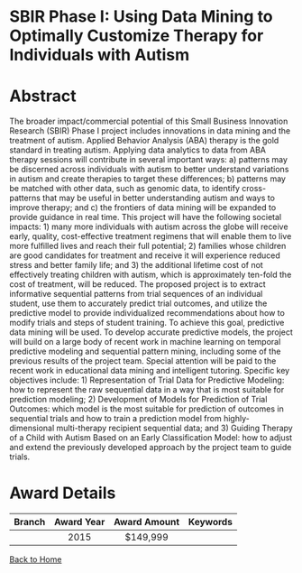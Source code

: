 
SBIR Phase I: Using Data Mining to Optimally Customize Therapy for Individuals with Autism
==========================================================================================

# Abstract


The broader impact/commercial potential of this Small Business Innovation Research (SBIR) Phase I project includes innovations in data mining and the treatment of autism. Applied Behavior Analysis (ABA) therapy is the gold standard in treating autism. Applying data analytics to data from ABA therapy sessions will contribute in several important ways: a) patterns may be discerned across individuals with autism to better understand variations in autism and create therapies to target these differences; b) patterns may be matched with other data, such as genomic data, to identify cross-patterns that may be useful in better understanding autism and ways to improve therapy; and c) the frontiers of data mining will be expanded to provide guidance in real time. This project will have the following societal impacts: 1) many more individuals with autism across the globe will receive early, quality, cost-effective treatment regimens that will enable them to live more fulfilled lives and reach their full potential; 2) families whose children are good candidates for treatment and receive it will experience reduced stress and better family life; and 3) the additional lifetime cost of not effectively treating children with autism, which is approximately ten-fold the cost of treatment, will be reduced. The proposed project is to extract informative sequential patterns from trial sequences of an individual student, use them to accurately predict trial outcomes, and utilize the predictive model to provide individualized recommendations about how to modify trials and steps of student training. To achieve this goal, predictive data mining will be used. To develop accurate predictive models, the project will build on a large body of recent work in machine learning on temporal predictive modeling and sequential pattern mining, including some of the previous results of the project team. Special attention will be paid to the recent work in educational data mining and intelligent tutoring. Specific key objectives include: 1) Representation of Trial Data for Predictive Modeling: how to represent the raw sequential data in a way that is most suitable for prediction modeling; 2) Development of Models for Prediction of Trial Outcomes: which model is the most suitable for prediction of outcomes in sequential trials and how to train a prediction model from highly-dimensional multi-therapy recipient sequential data; and 3) Guiding Therapy of a Child with Autism Based on an Early Classification Model: how to adjust and extend the previously developed approach by the project team to guide trials.  

# Award Details

|Branch|Award Year|Award Amount|Keywords|
| :---: | :---: | :---: | :---: |
||2015|$149,999||
  
  


[Back to Home](https://github.com/chrischow/dod_sbir_awards/Reports/JT/#171)